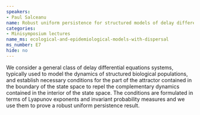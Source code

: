 ```yaml
---
speakers:
- Paul Salceanu
name: Robust uniform persistence for structured models of delay differential equations
categories:
- Minisymposium lectures
name_ms: ecological-and-epidemiological-models-with-dispersal
ms_number: E7
hide: no
---
```

We consider a general class of delay differential equations systems, typically used to model the dynamics of structured biological populations, and establish necessary conditions for the part of the attractor contained in the boundary of the state space to repel the complementary dynamics contained in the interior of the state space. The conditions are formulated in terms of Lyapunov exponents and invariant probability measures and we use them to prove a robust uniform persistence result.
